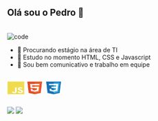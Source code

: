 ## Olá sou o Pedro 👋
<br>
<img alt=code src="https://media0.giphy.com/media/v1.Y2lkPTc5MGI3NjExcTlkOWNpd2Q1OXZjMmFsc2psMzdxNHhjcDk1aDgwZWtpeGpwd2hhcyZlcD12MV9pbnRlcm5hbF9naWZfYnlfaWQmY3Q9Zw/gVlgj80ZLp9yo/giphy.gif"  width="286" height="auto"/>

- 🔭 Procurando estágio na área de TI
- 🌱 Estudo no momento HTML, CSS e Javascript
- 💬 Sou bem comunicativo e trabalho em equipe

<div style="display: inline_block"><br>
  <img align="center" alt="Pedro-Js" height="30" width="40" src="https://raw.githubusercontent.com/devicons/devicon/master/icons/javascript/javascript-plain.svg">
  <img align="center" alt="Pedro-HTML" height="30" width="40" src="https://raw.githubusercontent.com/devicons/devicon/master/icons/html5/html5-original.svg">
  <img align="center" alt="Pedro-CSS" height="30" width="40" src="https://raw.githubusercontent.com/devicons/devicon/master/icons/css3/css3-original.svg">
</div>
  
  ##
 
<div>
  <a href ="mailto:henripedro652@gmail.com"><img src="https://img.shields.io/badge/-Gmail-%23333?style=for-the-badge&logo=gmail&logoColor=white" target="_blank"></a>
  <a href="https://www.linkedin.com/in/pedro-henrique-sampaio-de-andrade-778a512b8/" target="_blank"><img src="https://img.shields.io/badge/-LinkedIn-%230077B5?style=for-the-badge&logo=linkedin&logoColor=white" target="_blank"></a> 
</div>
